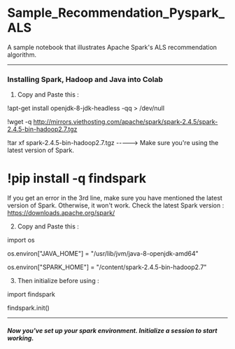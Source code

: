 # Sample_Recommendation_Pyspark_ALS
A sample notebook that illustrates Apache Spark's ALS recommendation algorithm. 
___________________________________________________________________________________________________________________________________________

### Installing Spark, Hadoop and Java into Colab

1. Copy and Paste this :

!apt-get install openjdk-8-jdk-headless -qq > /dev/null

!wget -q http://mirrors.viethosting.com/apache/spark/spark-2.4.5/spark-2.4.5-bin-hadoop2.7.tgz

!tar xf spark-2.4.5-bin-hadoop2.7.tgz  -----> Make sure you're using the latest version of Spark.

!pip install -q findspark
=======================================================================================================================================
If you get an error in the 3rd line, make sure you have mentioned the latest version of Spark. Otherwise, it won't work.
Check the latest Spark version : 
https://downloads.apache.org/spark/

2. Copy and Paste this :

import os

os.environ["JAVA_HOME"] = "/usr/lib/jvm/java-8-openjdk-amd64"

os.environ["SPARK_HOME"] = "/content/spark-2.4.5-bin-hadoop2.7"

3. Then initialize before using :

import findspark

findspark.init()

_______________________________________________________________________________________________________________________________________

##### Now you've set up your spark environment. Initialize a session to start working.


